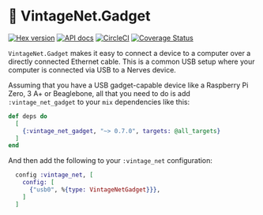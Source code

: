 # 🍇 VintageNet.Gadget

[![Hex version](https://img.shields.io/hexpm/v/vintage_net_gadget.svg "Hex version")](https://hex.pm/packages/vintage_net_gadget)
[![API docs](https://img.shields.io/hexpm/v/vintage_net_gadget.svg?label=hexdocs "API docs")](https://hexdocs.pm/vintage_net_gadget/VintageNet.html)
[![CircleCI](https://circleci.com/gh/nerves-networking/vintage_net_gadget.svg?style=svg)](https://circleci.com/gh/nerves-networking/vintage_net_gadget)
[![Coverage Status](https://coveralls.io/repos/github/nerves-networking/vintage_net_gadget/badge.svg?branch=master)](https://coveralls.io/github/nerves-networking/vintage_net_gadget?branch=master)

`VintageNet.Gadget` makes it easy to connect a device to a computer over a directly connected
Ethernet cable. This is a common USB setup where your computer is connected via
USB to a Nerves device.

Assuming that you have a USB gadget-capable device like a Raspberry Pi Zero, 3
A+ or Beaglebone, all that you need to do is add `:vintage_net_gadget` to your
`mix` dependencies like this:

```elixir
def deps do
  [
    {:vintage_net_gadget, "~> 0.7.0", targets: @all_targets}
  ]
end
```

And then add the following to your `:vintage_net` configuration:

```elixir
  config :vintage_net, [
    config: [
      {"usb0", %{type: VintageNetGadget}}},
    ]
  ]
```

